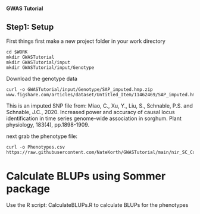 #### GWAS Tutorial
## Step1: Setup
First things first make a new project folder in your work directory 
```
cd $WORK
mkdir GWASTutorial
mkdir GWASTutorial/input
mkdir GWASTutorial/input/Genotype
```

Download the genotype data
```
curl -o GWASTutorial/input/Genotype/SAP_imputed.hmp.zip www.figshare.com/articles/dataset/Untitled_Item/11462469/SAP_imputed.hmp.zip
```

This is an imputed SNP file from: Miao, C., Xu, Y., Liu, S., Schnable, P.S. and Schnable, J.C., 2020. Increased power and accuracy of causal locus identification in time series genome-wide association in sorghum. Plant physiology, 183(4), pp.1898-1909.

next grab the phenotype file:
```
curl -o Phenotypes.csv https://raw.githubusercontent.com/NateKorth/GWASTutorial/main/nir_SC_Compiled_Rhodes2014.csv
```
# Calculate BLUPs using Sommer package

Use the R script: CalculateBLUPs.R to calculate BLUPs for the phenotypes 

